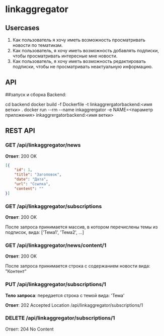# linkaggregator

## Usercases

1. Как пользователь я хочу иметь возможность просматривать новости по тематикам.
1. Как пользователь, я хочу иметь возможность добавлять подписки, чтобы просматривать интересные мне новости.
1. Как пользователь, я хочу иметь возможность редактировать подписки, чтобы не просматривать неактуальную информацию.


## API

##запуск и сборка
Backend:

cd backend
docker build -f Dockerfile -t linkaggrergatorbackend:<имя ветки> .
docker run --rm --name inkaggrergator -e NAME=<параметр приложения> inkaggrergatorbackend:<имя ветки>

## REST API

### GET /api/linkaggregator/news

**Ответ**: 200 OK
```json
[{
    "id": 1, 
    "title": "Заголовок",
    "date": "Дата",
    "url": "Ссылка",
    "content": ""
}]
```

### GET /api/linkaggregator/subscriptions

**Ответ**: 200 OK

После запроса принимается массив, в котором перечислены темы из подписок, вида: ['Тема1', 'Тема2', ...]


### GET /api/linkaggregator/news/content/1

**Ответ**: 200 OK

После запроса принимается строка с содержанием новости вида: "Контент"


### PUT /api/linkaggregator/subscriptions/1

**Тело запроса**: передается строка с темой вида: 'Тема'

**Ответ**: 202 Accepted Location /api/linkaggregator/subscriptions/1


### DELETE /api/linkaggregator/subscriptions/1

Ответ: 204 No Content


